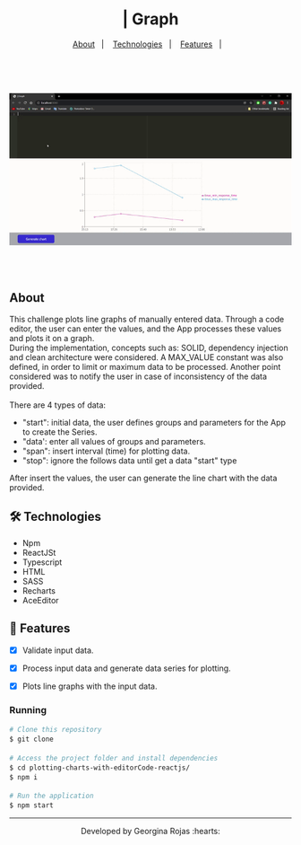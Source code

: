 <h1 align="center" >| Graph</h1>

<p align="center">
  <a href="#-about">About</a>&nbsp;&nbsp;&nbsp;|&nbsp;&nbsp;&nbsp;
  <a href="#-technologies">Technologies</a>&nbsp;&nbsp;&nbsp;|&nbsp;&nbsp;&nbsp;  
  <a href="#-features">Features</a>&nbsp;&nbsp;&nbsp;|&nbsp;&nbsp;&nbsp; 
</p>
<br/>
<br/>
<br/>
<p align="center">
  <img src="./asset/chart.gif"/>
</p>
<br/>
<br/>

## About
This challenge plots line graphs of manually entered data. Through a code editor, the user can enter the values, and the App processes these values and plots it on a graph.<br/>
During the implementation, concepts such as: SOLID, dependency injection and clean architecture were considered.
A MAX_VALUE constant was also defined, in order to limit or maximum data to be processed.
Another point considered was to notify the user in case of inconsistency of the data provided.<br/>
<br/>
There are 4 types of data:<br/>
- "start": initial data, the user defines groups and parameters for the App to create the Series.<br/>
- "data': enter all values of groups and parameters.<br/>
- "span": insert interval (time) for plotting data.<br/>
- "stop": ignore the follows data until get a data "start" type <br/>

After insert the values, the user can generate the line chart with the data provided.<br/>


## 🛠 Technologies
- Npm
- ReactJSt
- Typescript
- HTML
- SASS
- Recharts
- AceEditor


## 🚀 Features
- [x] Validate input data.
- [x] Process input data and generate data series for plotting.
- [x] Plots line graphs with the input data.


### Running
```bash
# Clone this repository
$ git clone 

# Access the project folder and install dependencies
$ cd plotting-charts-with-editorCode-reactjs/
$ npm i

# Run the application
$ npm start

```

---
<p align="center">Developed by Georgina Rojas :hearts:</p>
